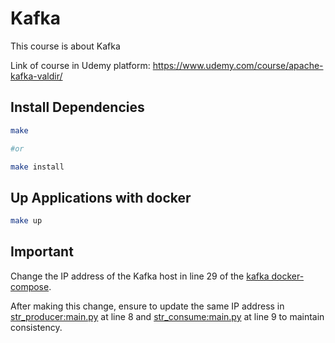 # Kafka

This course is about Kafka

Link of course in Udemy platform: <https://www.udemy.com/course/apache-kafka-valdir/>

## Install Dependencies

```bash
make

#or

make install
```

## Up Applications with docker

```bash
make up
```

## Important

Change the IP address of the Kafka host in line 29 of the [kafka docker-compose](./kafka/docker-compose.yml).

After making this change, ensure to update the same IP address in [str_producer:main.py](./str_producer/str_producer/main.py) at line 8 and [str_consume:main.py](./str_consumer/str_consumer/main.py) at line 9 to maintain consistency.
